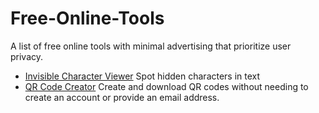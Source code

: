 # Free-Online-Tools
A list of free online tools with minimal advertising that prioritize user privacy.

* [Invisible Character Viewer](https://invisiblecharacterviewer.com/) Spot hidden characters in text
* [QR Code Creator](https://littlebonsai.co/make_qr.html) Create and download QR codes without needing to create an account or provide an email address.
